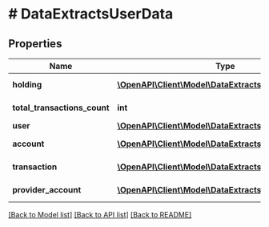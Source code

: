 # # DataExtractsUserData

## Properties

Name | Type | Description | Notes
------------ | ------------- | ------------- | -------------
**holding** | [**\OpenAPI\Client\Model\DataExtractsHolding[]**](DataExtractsHolding.md) |  | [optional] [readonly]
**total_transactions_count** | **int** |  | [optional] [readonly]
**user** | [**\OpenAPI\Client\Model\DataExtractsUser**](DataExtractsUser.md) |  | [optional]
**account** | [**\OpenAPI\Client\Model\DataExtractsAccount[]**](DataExtractsAccount.md) |  | [optional] [readonly]
**transaction** | [**\OpenAPI\Client\Model\DataExtractsTransaction[]**](DataExtractsTransaction.md) |  | [optional] [readonly]
**provider_account** | [**\OpenAPI\Client\Model\DataExtractsProviderAccount[]**](DataExtractsProviderAccount.md) |  | [optional] [readonly]

[[Back to Model list]](../../README.md#models) [[Back to API list]](../../README.md#endpoints) [[Back to README]](../../README.md)
